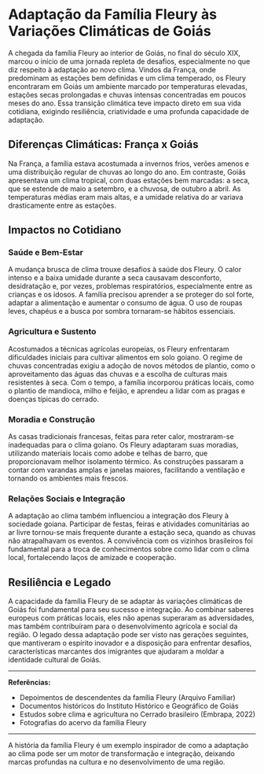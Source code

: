 # Adaptação da Família Fleury às Variações Climáticas de Goiás

A chegada da família Fleury ao interior de Goiás, no final do século XIX, marcou o início de uma jornada repleta de desafios, especialmente no que diz respeito à adaptação ao novo clima. Vindos da França, onde predominam as estações bem definidas e um clima temperado, os Fleury encontraram em Goiás um ambiente marcado por temperaturas elevadas, estações secas prolongadas e chuvas intensas concentradas em poucos meses do ano. Essa transição climática teve impacto direto em sua vida cotidiana, exigindo resiliência, criatividade e uma profunda capacidade de adaptação.

## Diferenças Climáticas: França x Goiás

Na França, a família estava acostumada a invernos frios, verões amenos e uma distribuição regular de chuvas ao longo do ano. Em contraste, Goiás apresentava um clima tropical, com duas estações bem marcadas: a seca, que se estende de maio a setembro, e a chuvosa, de outubro a abril. As temperaturas médias eram mais altas, e a umidade relativa do ar variava drasticamente entre as estações.

## Impactos no Cotidiano

### Saúde e Bem-Estar

A mudança brusca de clima trouxe desafios à saúde dos Fleury. O calor intenso e a baixa umidade durante a seca causavam desconforto, desidratação e, por vezes, problemas respiratórios, especialmente entre as crianças e os idosos. A família precisou aprender a se proteger do sol forte, adaptar a alimentação e aumentar o consumo de água. O uso de roupas leves, chapéus e a busca por sombra tornaram-se hábitos essenciais.

### Agricultura e Sustento

Acostumados a técnicas agrícolas europeias, os Fleury enfrentaram dificuldades iniciais para cultivar alimentos em solo goiano. O regime de chuvas concentradas exigiu a adoção de novos métodos de plantio, como o aproveitamento das águas das chuvas e a escolha de culturas mais resistentes à seca. Com o tempo, a família incorporou práticas locais, como o plantio de mandioca, milho e feijão, e aprendeu a lidar com as pragas e doenças típicas do cerrado.

### Moradia e Construção

As casas tradicionais francesas, feitas para reter calor, mostraram-se inadequadas para o clima goiano. Os Fleury adaptaram suas moradias, utilizando materiais locais como adobe e telhas de barro, que proporcionavam melhor isolamento térmico. As construções passaram a contar com varandas amplas e janelas maiores, facilitando a ventilação e tornando os ambientes mais frescos.

### Relações Sociais e Integração

A adaptação ao clima também influenciou a integração dos Fleury à sociedade goiana. Participar de festas, feiras e atividades comunitárias ao ar livre tornou-se mais frequente durante a estação seca, quando as chuvas não atrapalhavam os eventos. A convivência com os vizinhos brasileiros foi fundamental para a troca de conhecimentos sobre como lidar com o clima local, fortalecendo laços de amizade e cooperação.

## Resiliência e Legado

A capacidade da família Fleury de se adaptar às variações climáticas de Goiás foi fundamental para seu sucesso e integração. Ao combinar saberes europeus com práticas locais, eles não apenas superaram as adversidades, mas também contribuíram para o desenvolvimento agrícola e social da região. O legado dessa adaptação pode ser visto nas gerações seguintes, que mantiveram o espírito inovador e a disposição para enfrentar desafios, características marcantes dos imigrantes que ajudaram a moldar a identidade cultural de Goiás.

---

**Referências:**

- Depoimentos de descendentes da família Fleury (Arquivo Familiar)
- Documentos históricos do Instituto Histórico e Geográfico de Goiás
- Estudos sobre clima e agricultura no Cerrado brasileiro (Embrapa, 2022)
- Fotografias do acervo da família Fleury

---

A história da família Fleury é um exemplo inspirador de como a adaptação ao clima pode ser um motor de transformação e integração, deixando marcas profundas na cultura e no desenvolvimento de uma região.